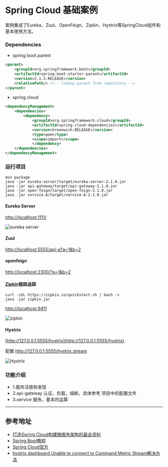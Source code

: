 Spring Cloud 基础案例
====================
案例集成了Eureka、Zuul、OpenFeign、Zipkin、Hystrix等SpringCloud组件和基本使用方法。

### Dependencies
* spring boot parent

```xml
<parent>
	<groupId>org.springframework.boot</groupId>
	<artifactId>spring-boot-starter-parent</artifactId>
	<version>2.1.3.RELEASE</version>
	<relativePath/> <!-- lookup parent from repository -->
</parent>
```
* spring cloud 

```xml
<dependencyManagement>
	<dependencies>
		<dependency>
			<groupId>org.springframework.cloud</groupId>
			<artifactId>spring-cloud-dependencies</artifactId>
			<version>Greenwich.RELEASE</version>
			<type>pom</type>
			<scope>import</scope>
			</dependency>
	</dependencies>
</dependencyManagement>
```

### 运行项目

```
mvn package
java -jar eureka-server/target/eureka-server-2.1.0.jar
java -jar api-gateway/target/api-gateway-2.1.0.jar
java -jar open-feign/target/open-feign-2.1.0.jar
java -jar service-A/target/service-A-2.1.0.jar
```

#### Eureka Server
[http://localhost:1111/](http://localhost:1111/)

![eureka server](https://ws1.sinaimg.cn/large/005OU41Ngy1fz661w7qt6j327w17eahi.jpg)

#### Zuul
[http://localhost:5555/api-a?a=1&b=2](http://localhost:5555/api-a?a=1&b=2)

#### openfeign
[http://localhost:2300/?a=1&b=2](http://localhost:2300/?a=1&b=2)

#### [Zipkin](https://zipkin.io/pages/quickstart.html)链路追踪

```
curl -sSL https://zipkin.io/quickstart.sh | bash -s
java -jar zipkin.jar
```

[http://localhost:9411](http://localhost:9411)

![zipkin](https://ws1.sinaimg.cn/large/005OU41Ngy1fz721mxiscj327y13safp.jpg)

#### Hystrix

[http://127.0.0.1:5555/hystrix](http://127.0.0.1:5555/hystrix)

配置 http://127.0.0.1:5555/hystrix.stream

![Hystrix](https://ws1.sinaimg.cn/large/005OU41Ngy1fz73271po0j327w0fi0wo.jpg)

 
### 功能介绍
- 1.服务注册和发现
- 2.api-gateway 认证，负载，熔断。具体参考 项目中的配置文件
- 3.service 服务，基本的运算

---
## 参考地址
- [打造Spring Cloud构建微服务架构的最全资料](http://git.oschina.net/didispace/SpringCloud-Learning)
- [Spring Boot教程](http://git.oschina.net/didispace/SpringBoot-Learning)
- [Spring Cloud官方](https://projects.spring.io/spring-cloud/)
- [hystrix dashboard Unable to connect to Command Metric Stream解决办法](https://www.cnblogs.com/mark7/p/8920288.html)